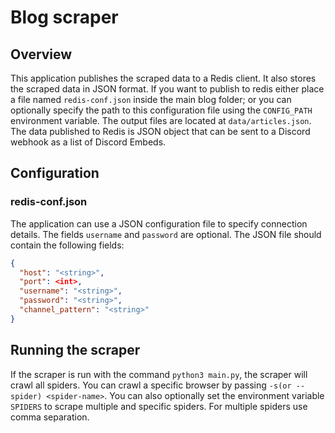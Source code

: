 # Blog scraper

## Overview

This application publishes the scraped data to a Redis client. It also stores the scraped data in JSON format. If you want to publish to redis either place a file named `redis-conf.json` inside the main blog folder; or you can optionally specify the path to this configuration file using the `CONFIG_PATH` environment variable. The output files are located at `data/articles.json`. The data published to Redis is JSON object that can be sent to a Discord webhook as a list of Discord Embeds.

## Configuration

### redis-conf.json

The application can use a JSON configuration file to specify connection details. The fields `username` and `password` are optional. The JSON file should contain the following fields:

```json
{
  "host": "<string>",
  "port": <int>,
  "username": "<string>",
  "password": "<string>",
  "channel_pattern": "<string>"
}
```

## Running the scraper

If the scraper is run with the command ```python3 main.py```, the scraper will crawl all spiders. You can crawl a specific browser by passing ```-s(or --spider) <spider-name>```. You can also optionally set the environment variable `SPIDERS` to scrape multiple and specific spiders. For multiple spiders use comma separation.
